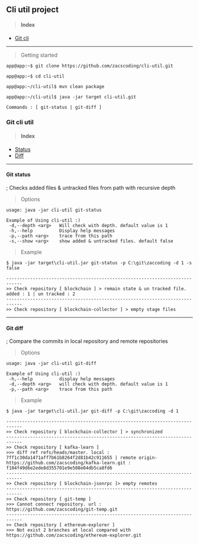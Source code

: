 ## Cli util project  

> #### Index

- <a href="#git">Git cli</a>

---  

> Getting started  

```
app@app:~$ git clone https://github.com/zacscoding/cli-util.git
```  

```
app@app:~$ cd cli-util  
```  

```
app@app:~/cli-util$ mvn clean package  
```  

```
app@app:~/cli-util$ java -jar target cli-util.git

Commands : [ git-status | git-diff ]

```  


<div id="git"></div>

### Git cli util

> #### Index  

- <a href="#git-status">Status</a>  
- <a href="#git-diff">Diff</a>

---  

<div id="git-status"></div>  

#### Git status  
; Checks added files & untracked files from path with recursive depth

> Options

```
usage: java -jar cli-util git-status

Example of Using cli-util :)
 -d,--depth <arg>   Will check with depth. default value is 1
 -h,--help          Display help messages
 -p,--path <arg>    trace from this path
 -s,--show <arg>    show added & untracked files. default false
```  

> Example  


```
$ java -jar target\cli-util.jar git-status -p C:\git\zaccoding -d 1 -s false

----------------------------------------------------------------------------
>> Check repository [ blockchain ] > remain state & un tracked file. added : 1 | un tracked : 2
----------------------------------------------------------------------------
>> Check repository [ blockchain-collector ] > empty stage files
```  

---  

<div id="git-diff"></div>  

#### Git diff
; Compare the commits in local repository and remote repositories

> Options

```
usage: java -jar cli-util git-diff

Example of Using cli-util :)
 -h,--help          display help messages
 -d,--depth <arg>   will check with depth. default value is 1
 -p,--path <arg>    trace from this path
```  

> Example  

```
$ java -jar target\cli-util.jar git-diff -p C:\git\zaccoding -d 1

----------------------------------------------------------------------------
>> Check repository [ blockchain-collector ] > synchronized
----------------------------------------------------------------------------
>> Check repository [ kafka-learn ]
>>> diff ref refs/heads/master. local : 7ff1c30da1471aff7b61b8264f2d81b42c911655 | remote origin-https://github.com/zacscoding/kafka-learn.git : f104f49d6e2ede8d355701e9e508e04db5ca8fd6
----------------------------------------------------------------------------
>> Check repository [ blockchain-jsonrpc ]> empty remotes
----------------------------------------------------------------------------
>> Check repository [ git-temp ]
>>> Cannot connect repository. url : https://github.com/zacscoding/git-temp.git
----------------------------------------------------------------------------
>> Check repository [ ethereum-explorer ]
>>> Not exist 2 branches at local compared with https://github.com/zacscoding/ethereum-explorer.git
```    
